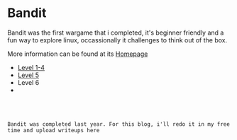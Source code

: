 # Bandit 

Bandit was the first wargame that i completed, it's beginner friendly and a fun way to explore linux, occassionally it challenges to think out of the box.

More information can be found at its [Homepage](https://overthewire.org/wargames/bandit/)

- [Level 1-4](./Level1-4.md)
- [Level 5](./Level5.md)
- Level 6
- 









<br/>
<br/>


```
Bandit was completed last year. For this blog, i'll redo it in my free time and upload writeups here
```
